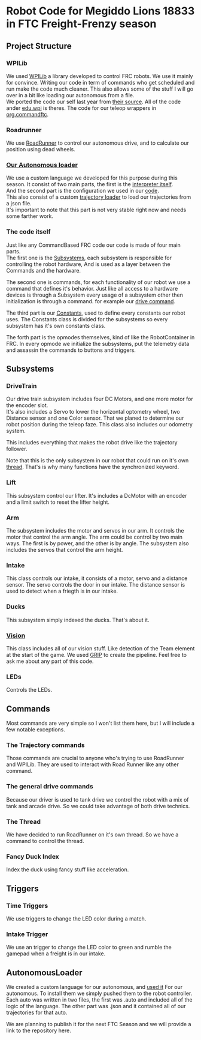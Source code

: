 # Robot Code for Megiddo Lions 18833 in FTC Freight-Frenzy season

## Project Structure

### WPILib

We used [WPILib](https://docs.wpilib.org/en/stable/index.html) a library developed to control FRC robots.
We use it mainly for convince. Writing our code in term of commands who get scheduled and run make the code much cleaner.
This also allows some of the stuff I will go over in a bit like loading our autonomous from a file.\
We ported the code our self last year from [their source](https://github.com/wpilibsuite/allwpilib).
All of the code ander [edu.wpi](TeamCode/src/main/java/edu/wpi/) is theres.
The code for our teleop wrappers in [org.commandftc](TeamCode/src/main/java/org/commandftc/).

### Roadrunner

We use [RoadRunner](https://learnroadrunner.com/) to control our autonomous drive, and to calculate our position using dead wheels.

### [Our Autonomous loader](#AutonomousLoader)

We use a custom language we developed for this purpose during this season.
It consist of two main parts, the first is the [interpreter itself](TeamCode/src/main/java/edu/megiddo/lions/).\
And the second part is the configuration we used in our [code](TeamCode/src/main/java/org/firstinspires/ftc/teamcode/lib/auto/).\
This also consist of a custom [trajectory loader](TeamCode/src/main/java/org/firstinspires/ftc/teamcode/lib/auto/TrajectoryLoader.java) to load our trajectories from a json file.\
It's important to note that this part is not very stable right now and needs some farther work.

### The code itself

Just like any CommandBased FRC code our code is made of four main parts.\
The first one is the [Subsystems](#Subsystems),
each subsystem is responsible for controlling the robot hardware, And is used as a layer between the Commands and the hardware.

The second one is commands, for each functionality of our robot we use a command that defines it's behavior.
Just like all access to a hardware devices is through a Subsystem every usage of a subsystem other then initialization is through a command.
for example our [drive command](TeamCode/src/main/java/org/firstinspires/ftc/teamcode/commands/drive/TankDriveCommand.java).

The third part is our [Constants](TeamCode/src/main/java/org/firstinspires/ftc/teamcode/Constants.java),
used to define every constants our robot uses.
The Constants class is divided for the subsystems so every subsystem has it's own constants class.

The forth part is the opmodes themselves, kind of like the RobotContainer in FRC.
In every opmode we initialize the subsystems, put the telemetry data and assassin the commands to buttons and triggers.

## Subsystems

### DriveTrain

Our drive train subsystem includes four DC Motors, and one more motor for the encoder slot.\
It's also includes a Servo to lower the horizontal optometry wheel,
two Distance sensor and one Color sensor. That we planed to determine our robot position during the teleop faze.
This class also includes our odometry system.

This includes everything that makes the robot drive like the trajectory follower.

Note that this is the only subsystem in our robot that could run on it's own [thread](TeamCode/src/main/java/org/firstinspires/ftc/teamcode/commands/drive/RoadRunnerThread.java). That's is why many functions have the synchronized keyword.

### Lift

This subsystem control our lifter.
It's includes a DcMotor with an encoder and a limit switch to reset the lifter height.

### Arm

The subsystem includes the motor and servos in our arm.
It controls the motor that control the arm angle.
The arm could be control by two main ways.
The first is by power, and the other is by angle.
The subsystem also includes the servos that control the arm height.

### Intake

This class controls our intake, it consists of a motor, servo and a distance sensor.
The servo controls the door in our intake.
The distance sensor is used to detect when a friegth is in our intake.

### Ducks

This subsystem simply indexed the ducks. That's about it.

### [Vision](TeamCode/src/main/java/org/firstinspires/ftc/teamcode/subsystems/VisionSubsystem.java)

This class includes all of our vision stuff.
Like detection of the Team element at the start of the game.
We used [GRIP](https://wpiroboticsprojects.github.io/GRIP/#/) to create the pipeline.
Feel free to ask me about any part of this code.

### LEDs

Controls the LEDs.

## Commands

Most commands are very simple so I won't list them here, but I will include a few notable exceptions.

### The Trajectory commands

Those commands are crucial to anyone who's trying to use RoadRunner and WPILib.
They are used to interact with Road Runner like any other command.

### The general drive commands

Because our driver is used to tank drive we control the robot with a mix of tank and arcade drive.
So we could take advantage of both drive technics.

### The Thread

We have decided to run RoadRunner on it's own thread.
So we have a command to control the thread.

### Fancy Duck Index

Index the duck using fancy stuff like acceleration.

## Triggers

### Time Triggers

We use triggers to change the LED color during a match.

### Intake Trigger

We use an trigger to change the LED color to green and rumble the gamepad when a freight is in our intake.

## AutonomousLoader

We created a custom language for our autonomous, and [used it](TeamCode/src/main/java/org/firstinspires/ftc/teamcode/auto/) For our autonomous.
To install them we simply pushed them to the robot controller.
Each auto was written in two files, the first was .auto and included all of the logic of the language.
The other part was .json and it contained all of our trajectories for that auto.

We are planning to publish it for the next FTC Season and we will provide a link to the repository here.
